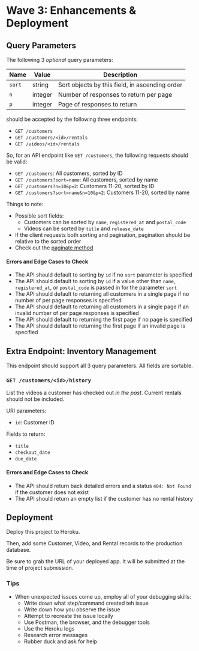# Wave 3: Enhancements & Deployment

## Query Parameters
The following 3 _optional_ query parameters:

| Name   | Value   | Description
|--------|---------|------------
| `sort` | string  | Sort objects by this field, in ascending order
| `n`    | integer | Number of responses to return per page
| `p`    | integer | Page of responses to return

should be accepted by the following three endpoints:
- `GET /customers`
- `GET /customers/<id>/rentals`
- `GET /videos/<id>/rentals`

So, for an API endpoint like `GET /customers`, the following requests should be valid:
- `GET /customers`: All customers, sorted by ID
- `GET /customers?sort=name`: All customers, sorted by name
- `GET /customers?n=10&p=2`: Customers 11-20, sorted by ID
- `GET /customers?sort=name&n=10&p=2`: Customers 11-20, sorted by name

Things to note:
- Possible sort fields:
  - Customers can be sorted by `name`, `registered_at` and `postal_code`
  - Videos can be sorted by `title` and `release_date`
- If the client requests both sorting and pagination, pagination should be relative to the sorted order
- Check out the [paginate method](https://flask-sqlalchemy.palletsprojects.com/en/2.x/api/#flask_sqlalchemy.BaseQuery.paginate)


#### Errors and Edge Cases to Check

- The API should default to sorting by `id` if no `sort` parameter is specified
- The API should default to sorting by `id` if a value other than `name`, `registered_at`, or `postal_code` is passed in for the parameter `sort`
- The API should default to returning all customers in a single page if no number of per page responses is specified
- The API should default to returning all customers in a single page if an invalid number of per page responses is specified
- The API should default to returning the first page if no page is specified
- The API should default to returning the first page if an invalid page is specified

## Extra Endpoint: Inventory Management
This endpoint should support all 3 query parameters. All fields are sortable.

### `GET /customers/<id>/history`
List the videos a customer has checked out _in the past_. Current rentals should not be included.                                                                                  

URI parameters:
- `id`: Customer ID

Fields to return:
- `title`
- `checkout_date`
- `due_date`

#### Errors and Edge Cases to Check
- The API should return back detailed errors and a status `404: Not Found` if the customer does not exist
- The API should return an empty list if the customer has no rental history

## Deployment

Deploy this project to Heroku.

Then, add some Customer, Video, and Rental records to the production database.

Be sure to grab the URL of your deployed app. It will be submitted at the time of project submission.

### Tips
- When unexpected issues come up, employ all of your debugging skills:
  - Write down what step/command created teh issue
  - Write down how you observe the issue
  - Attempt to recreate the issue locally
  - Use Postman, the browser, and the debugger tools
  - Use the Heroku logs
  - Research error messages
  - Rubber duck and ask for help 


